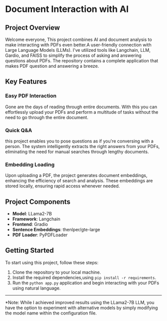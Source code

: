 # Document Interaction with AI
## Project Overview
Welcome everyone, This project combines AI and document analysis to make interacting with PDFs even better.A user-friendly connection with Large Language Models (LLMs). I've utilized tools like Langchain, LLM, Gardio, and FAISS to simplify the process of asking and answering questions about PDFs. The repository contains a complete application that makes PDF question and answering a breeze.



## Key Features

### Easy PDF Interaction

Gone are the days of reading through entire documents. With this you can effortlessly upload your PDFs and perform a multitude of tasks without the need to go through the entire document.

### Quick Q&A

this project enables you to pose questions as if you're conversing with a person. The system intelligently extracts the right answers from your PDFs, eliminating the need for manual searches through lengthy documents.

### Embedding Loading

Upon uploading a PDF, the project generates document embeddings, enhancing the efficiency of search and analysis. These embeddings are stored locally, ensuring rapid access whenever needed.

## Project Components

- **Model**: LLama2-7B
- **Framework**: Langchain
- **Frontend**: Gradio
- **Sentence Embeddings**: thenlper/gte-large
- **PDF Loader**: PyPDFLoader


## Getting Started

To start using this project, follow these steps:

1. Clone the repository to your local machine.
2. Install the required dependencies,using  ```pip install -r requirements```.
3. Run the ```python app.py``` application and begin interacting with your PDFs using natural language.

---

*Note: While I achieved improved results using the LLama2-7B LLM, you have the option to experiment with alternative models by simply modifying the model name within the configuration file.

